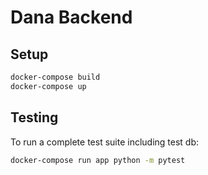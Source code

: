 # Dana Backend

## Setup

```bash
docker-compose build
docker-compose up
```

## Testing

To run a complete test suite including test db:

```bash
docker-compose run app python -m pytest
```